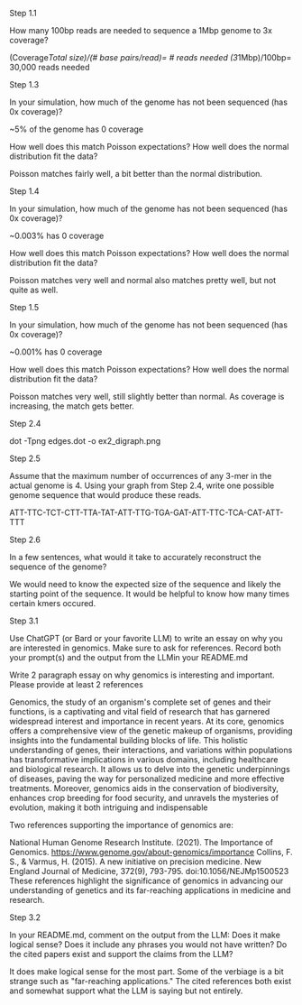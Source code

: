 Step 1.1

How many 100bp reads are needed to sequence a 1Mbp genome to 3x coverage?

(Coverage*Total size)/(# base pairs/read)= # reads needed
(3*1Mbp)/100bp= 30,000 reads needed


Step 1.3

In your simulation, how much of the genome has not been sequenced (has 0x coverage)?

~5% of the genome has 0 coverage

How well does this match Poisson expectations? How well does the normal distribution fit the data?

Poisson matches fairly well, a bit better than the normal distribution.



Step 1.4

In your simulation, how much of the genome has not been sequenced (has 0x coverage)?

~0.003% has 0 coverage

How well does this match Poisson expectations? How well does the normal distribution fit the data?

Poisson matches very well and normal also matches pretty well, but not quite as well.



Step 1.5

In your simulation, how much of the genome has not been sequenced (has 0x coverage)?

~0.001% has 0 coverage

How well does this match Poisson expectations? How well does the normal distribution fit the data?

Poisson matches very well, still slightly better than normal. As coverage is increasing, the match gets better.



Step 2.4

dot -Tpng edges.dot -o ex2_digraph.png


Step 2.5

Assume that the maximum number of occurrences of any 3-mer in the actual genome is 4. Using your graph from Step 2.4, write one possible genome sequence that would produce these reads. 

ATT-TTC-TCT-CTT-TTA-TAT-ATT-TTG-TGA-GAT-ATT-TTC-TCA-CAT-ATT-TTT


Step 2.6

In a few sentences, what would it take to accurately reconstruct the sequence of the genome?

We would need to know the expected size of the sequence and likely the starting point of the sequence. It would be helpful to know how many times certain kmers occured.


Step 3.1

Use ChatGPT (or Bard or your favorite LLM) to write an essay on why you are interested in genomics. Make sure to ask for references. Record both your prompt(s) and the output from the LLMin your README.md

Write 2 paragraph essay on why genomics is interesting and important. Please provide at least 2 references

Genomics, the study of an organism's complete set of genes and their functions, is a captivating and vital field of research that has garnered widespread interest and importance in recent years. At its core, genomics offers a comprehensive view of the genetic makeup of organisms, providing insights into the fundamental building blocks of life. This holistic understanding of genes, their interactions, and variations within populations has transformative implications in various domains, including healthcare and biological research. It allows us to delve into the genetic underpinnings of diseases, paving the way for personalized medicine and more effective treatments. Moreover, genomics aids in the conservation of biodiversity, enhances crop breeding for food security, and unravels the mysteries of evolution, making it both intriguing and indispensable

Two references supporting the importance of genomics are:

National Human Genome Research Institute. (2021). The Importance of Genomics. https://www.genome.gov/about-genomics/importance
Collins, F. S., & Varmus, H. (2015). A new initiative on precision medicine. New England Journal of Medicine, 372(9), 793-795. doi:10.1056/NEJMp1500523
These references highlight the significance of genomics in advancing our understanding of genetics and its far-reaching applications in medicine and research.

Step 3.2

In your README.md, comment on the output from the LLM: Does it make logical sense? Does it include any phrases you would not have written? Do the cited papers exist and support the claims from the LLM?

It does make logical sense for the most part. Some of the verbiage is a bit strange such as "far-reaching applications." The cited references both exist and somewhat support what the LLM is saying but not entirely.








